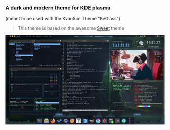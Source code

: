 ### A dark and modern theme for KDE plasma 
(meant to be used with the Kvantum Theme "KvGlass")

> This theme is based on the awesome [Sweet](https://store.kde.org/p/1294174) theme

![Glassy preview](preview/preview.png)
